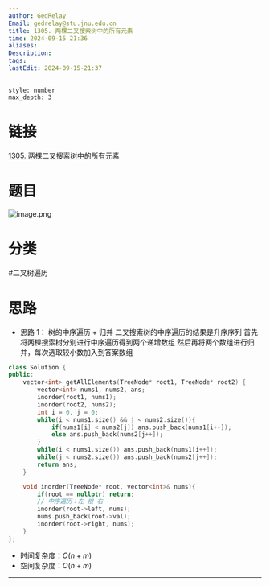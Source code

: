 ```yaml
---
author: GedRelay
Email: gedrelay@stu.jnu.edu.cn
title: 1305. 两棵二叉搜索树中的所有元素
time: 2024-09-15 21:36
aliases: 
Description: 
tags: 
lastEdit: 2024-09-15-21:37
---
```


```toc
style: number
max_depth: 3
```

# 链接
[1305. 两棵二叉搜索树中的所有元素](https://leetcode.cn/problems/all-elements-in-two-binary-search-trees/) 

# 题目
![image.png](https://ged-pic-bed.oss-cn-guangzhou.aliyuncs.com/img/202409152136335.png)


# 分类
#二叉树遍历 

# 思路
- 思路 1：
树的中序遍历 + 归并
二叉搜索树的中序遍历的结果是升序序列
首先将两棵搜索树分别进行中序遍历得到两个递增数组
然后再将两个数组进行归并，每次选取较小数加入到答案数组


```cpp
class Solution {
public:
    vector<int> getAllElements(TreeNode* root1, TreeNode* root2) {
        vector<int> nums1, nums2, ans;
        inorder(root1, nums1);
        inorder(root2, nums2);
        int i = 0, j = 0;
        while(i < nums1.size() && j < nums2.size()){
            if(nums1[i] < nums2[j]) ans.push_back(nums1[i++]);
            else ans.push_back(nums2[j++]);
        }
        while(i < nums1.size()) ans.push_back(nums1[i++]);
        while(j < nums2.size()) ans.push_back(nums2[j++]);
        return ans;
    }

    void inorder(TreeNode* root, vector<int>& nums){
        if(root == nullptr) return;
        // 中序遍历：左 根 右
        inorder(root->left, nums);
        nums.push_back(root->val);
        inorder(root->right, nums);
    }
};
```


- 时间复杂度：${O\left( n+m \right)  }$ 
- 空间复杂度：${O\left( n+m \right)  }$ 


---

